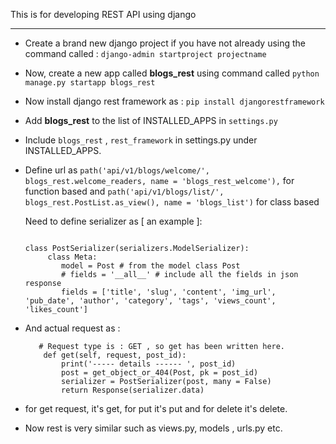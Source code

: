 This is for developing REST API using django

---

- Create a brand new django project if you have not already using the command called : ``django-admin startproject projectname``
- Now, create a new app called **blogs_rest** using command called ``python manage.py startapp blogs_rest``
- Now install django rest framework as : ``pip install djangorestframework``
- Add **blogs_rest** to the list of INSTALLED_APPS in ``settings.py``
- Include ``blogs_rest`` , ``rest_framework`` in settings.py under INSTALLED_APPS.
- Define url as ``path('api/v1/blogs/welcome/', blogs_rest.welcome_readers, name = 'blogs_rest_welcome'),`` for function based and  ``path('api/v1/blogs/list/', blogs_rest.PostList.as_view(), name = 'blogs_list')`` for class based

  Need to define serializer as [ an example ]:

  ```

  class PostSerializer(serializers.ModelSerializer):
       class Meta:
          model = Post # from the model class Post
          # fields = '__all__' # include all the fields in json response
          fields = ['title', 'slug', 'content', 'img_url', 'pub_date', 'author', 'category', 'tags', 'views_count', 'likes_count']

  ```
- And actual request as :

  ```
     # Request type is : GET , so get has been written here.
      def get(self, request, post_id):
          print('----- details ------ ', post_id)
          post = get_object_or_404(Post, pk = post_id)
          serializer = PostSerializer(post, many = False)
          return Response(serializer.data)
  ```
- for get request, it's get, for put it's put and for delete it's delete.
- Now rest is very similar such as views.py, models , urls.py etc.
